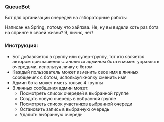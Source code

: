 ### QueueBot

Бот для организации очередей на лабораторные работы

Написан на Spring, потому что хайпова. Не, ну вы видели хоть раз бота на спринге в своей жизни? Я, лично, нет!
        
### Инструкция:
- Бот добавляется в группу или супер-группу, тот кто является автором приглашения становится админом бота и может управлять очередьми, используя личку с ботом
- Каждый пользователь может изменить свое имя в личных сообщениях с ботом, используя кнопку сменить имя
- Админ бота может иметь только 4 группы
- В личных сообщения админ может: 
  + Посмотреть список очередей в выбранной группе
  + Создать новую очередь в выбранной группе
  + Посмотреть список участников выбранной очереди
  + Остановить запись в выбранную очередь 
  + Удалить выбранную очередь


